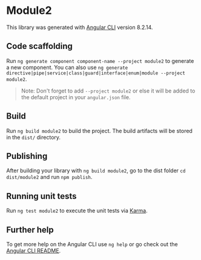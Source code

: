 # Module2

This library was generated with [Angular CLI](https://github.com/angular/angular-cli) version 8.2.14.

## Code scaffolding

Run `ng generate component component-name --project module2` to generate a new component. You can also use `ng generate directive|pipe|service|class|guard|interface|enum|module --project module2`.
> Note: Don't forget to add `--project module2` or else it will be added to the default project in your `angular.json` file. 

## Build

Run `ng build module2` to build the project. The build artifacts will be stored in the `dist/` directory.

## Publishing

After building your library with `ng build module2`, go to the dist folder `cd dist/module2` and run `npm publish`.

## Running unit tests

Run `ng test module2` to execute the unit tests via [Karma](https://karma-runner.github.io).

## Further help

To get more help on the Angular CLI use `ng help` or go check out the [Angular CLI README](https://github.com/angular/angular-cli/blob/master/README.md).
